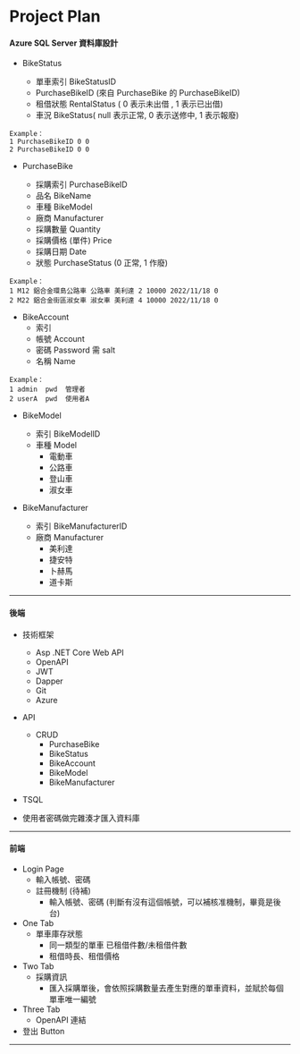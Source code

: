 # Project Plan

#### Azure SQL Server 資料庫設計

- BikeStatus

  - 單車索引 BikeStatusID
  - PurchaseBikeID (來自 PurchaseBike 的 PurchaseBikeID)
  - 租借狀態 RentalStatus ( 0 表示未出借 , 1 表示已出借)
  - 車況 BikeStatus( null 表示正常, 0 表示送修中, 1 表示報廢)

```
Example：
1 PurchaseBikeID 0 0
2 PurchaseBikeID 0 0
```

- PurchaseBike

  - 採購索引 PurchaseBikeID
  - 品名 BikeName
  - 車種 BikeModel
  - 廠商 Manufacturer
  - 採購數量 Quantity
  - 採購價格 (單件) Price
  - 採購日期 Date
  - 狀態 PurchaseStatus (0 正常, 1 作廢)

```
Example：
1 M12 鋁合金環島公路車 公路車 美利達 2 10000 2022/11/18 0
2 M22 鋁合金街區淑女車 淑女車 美利達 4 10000 2022/11/18 0
```

- BikeAccount
  - 索引
  - 帳號 Account
  - 密碼 Password 需 salt
  - 名稱 Name

```
Example：
1 admin  pwd  管理者
2 userA  pwd  使用者A

```

- BikeModel

  - 索引 BikeModelID
  - 車種 Model
    - 電動車
    - 公路車
    - 登山車
    - 淑女車

- BikeManufacturer
  - 索引 BikeManufacturerID
  - 廠商 Manufacturer
    - 美利達
    - 捷安特
    - 卜赫馬
    - 道卡斯

---

#### 後端

- 技術框架
  - Asp .NET Core Web API
  - OpenAPI
  - JWT
  - Dapper
  - Git
  - Azure
- API

  - CRUD
    - PurchaseBike
    - BikeStatus
    - BikeAccount
    - BikeModel
    - BikeManufacturer

- TSQL
- 使用者密碼做完雜湊才匯入資料庫

---

#### 前端

- Login Page
  - 輸入帳號、密碼
  - 註冊機制 (待補)
    - 輸入帳號、密碼 (判斷有沒有這個帳號，可以補核准機制，畢竟是後台)
- One Tab
  - 單車庫存狀態
    - 同一類型的單車 已租借件數/未租借件數
    - 租借時長、租借價格
- Two Tab
  - 採購資訊
    - 匯入採購單後，會依照採購數量去產生對應的單車資料，並賦於每個單車唯一編號
- Three Tab
  - OpenAPI 連結
- 登出 Button

---
